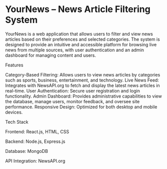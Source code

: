 # YourNews – News Article Filtering System


YourNews is a web application that allows users to filter and view news articles based on their preferences and selected categories. The system is designed to provide an intuitive and accessible platform for browsing live news from multiple sources, with user authentication and an admin dashboard for managing content and users.

Features


Category-Based Filtering: Allows users to view news articles by categories such as sports, business, entertainment, and technology.
Live News Feed: Integrates with NewsAPI.org to fetch and display the latest news articles in real-time.
User Authentication: Secure user registration and login functionality.
Admin Dashboard: Provides administrative capabilities to view the database, manage users, monitor feedback, and oversee site performance.
Responsive Design: Optimized for both desktop and mobile devices.

Tech Stack


Frontend: React.js, HTML, CSS

Backend: Node.js, Express.js

Database: MongoDB

API Integration: NewsAPI.org
